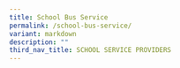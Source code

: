 ```yaml
---
title: School Bus Service
permalink: /school-bus-service/
variant: markdown
description: ""
third_nav_title: SCHOOL SERVICE PROVIDERS
---
```


